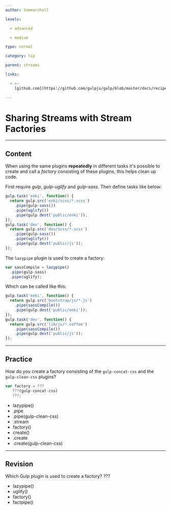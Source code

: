 ```yaml
---
author: tommarshall

levels:

  - advanced

  - medium

type: normal

category: tip

parent: streams

links:

  - >-
    [github.com](https://github.com/gulpjs/gulp/blob/master/docs/recipes/sharing-streams-with-stream-factories.md){website}

---
```


# Sharing Streams with Stream Factories

---

## Content

When using the same plugins **repeatedly** in different tasks it's possible to create and call a _factory_ consisting of these plugins, this helps clean up code.

First require _gulp_, _gulp-uglify_ and _gulp-sass_. Then define tasks like below:

```javaScript
gulp.task('enki', function() {
  return gulp.src('enki/scss/*.scss')
    .pipe(gulp-sass())
    .pipe(uglify())
    .pipe(gulp.dest('public/enki'));
});
gulp.task('dev', function() {
  return gulp.src('dev/scss/*.scss')
    .pipe(gulp-sass())
    .pipe(uglify())
    .pipe(gulp.dest('public/js'));
});
```

The `lazypipe` plugin is used to create a factory:

```javaScript
var sassCompile = lazypipe()
  .pipe(gulp-sass)
  .pipe(uglify);
```

Which can be called like this:

```javaScript
gulp.task('enki', function() {
  return gulp.src('bootstrap/js/*.js')
    .pipe(sassCompile())
    .pipe(gulp.dest('public/enki'));
});
gulp.task('dev', function() {
  return gulp.src('lib/js/*.coffee')
    .pipe(sassCompile())
    .pipe(gulp.dest('public/js'));
});
```

---

## Practice

How do you create a factory consisting of the `gulp-concat-css` and the `gulp-clean-css` plugins?

```javascript
var factory = ???
   ???(gulp-concat-css)
   ???;
```

- lazypipe()
- .pipe
- .pipe(gulp-clean-css)
- .stream
- factory()
- create()
- .create
- .create(gulp-clean-css)

---

## Revision

Which Gulp plugin is used to create a factory?
???

- lazypipe()
- uglify()
- factory()
- factpipe()

